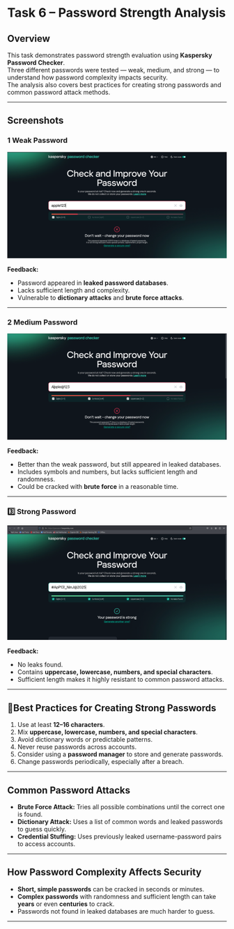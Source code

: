#  Task 6 – Password Strength Analysis

##  Overview
This task demonstrates password strength evaluation using **Kaspersky Password Checker**.  
Three different passwords were tested — weak, medium, and strong — to understand how password complexity impacts security.  
The analysis also covers best practices for creating strong passwords and common password attack methods.

---

##  Screenshots

### 1️ Weak Password
![Weak Password](password1_weak.png)

**Feedback:**  
- Password appeared in **leaked password databases**.  
- Lacks sufficient length and complexity.  
- Vulnerable to **dictionary attacks** and **brute force attacks**.

---

### 2️ Medium Password
![Medium Password](password2_medium.png)

**Feedback:**  
- Better than the weak password, but still appeared in leaked databases.  
- Includes symbols and numbers, but lacks sufficient length and randomness.  
- Could be cracked with **brute force** in a reasonable time.

---
### 3️⃣ Strong Password
![Strong Password](password3_strong.png)

**Feedback:**  
- No leaks found.  
- Contains **uppercase, lowercase, numbers, and special characters**.  
- Sufficient length makes it highly resistant to common password attacks.

---

## 📌Best Practices for Creating Strong Passwords
1. Use at least **12–16 characters**.
2. Mix **uppercase, lowercase, numbers, and special characters**.
3. Avoid dictionary words or predictable patterns.
4. Never reuse passwords across accounts.
5. Consider using a **password manager** to store and generate passwords.
6. Change passwords periodically, especially after a breach.

---

##  Common Password Attacks
- **Brute Force Attack:** Tries all possible combinations until the correct one is found.  
- **Dictionary Attack:** Uses a list of common words and leaked passwords to guess quickly.  
- **Credential Stuffing:** Uses previously leaked username-password pairs to access accounts.

---

##  How Password Complexity Affects Security
- **Short, simple passwords** can be cracked in seconds or minutes.
- **Complex passwords** with randomness and sufficient length can take **years** or even **centuries** to crack.
- Passwords not found in leaked databases are much harder to guess.

---


